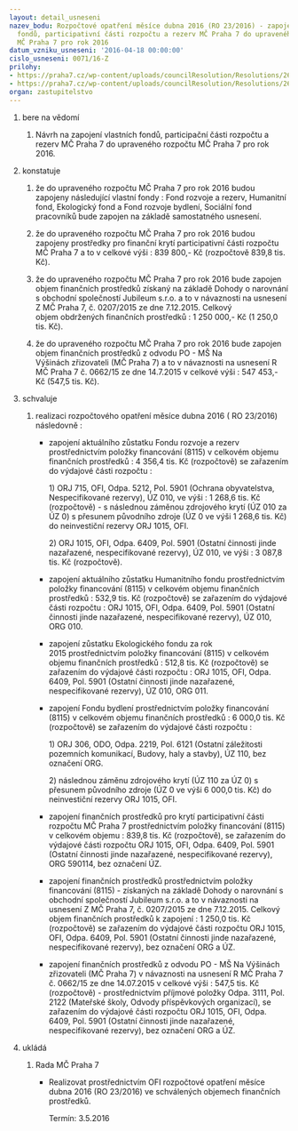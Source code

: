 ```yaml
---
layout: detail_usneseni
nazev_bodu: Rozpočtové opatření měsíce dubna 2016 (RO 23/2016) - zapojení vlastních
  fondů, participativní části rozpočtu a rezerv MČ Praha 7 do upraveného rozpočtu
  MČ Praha 7 pro rok 2016
datum_vzniku_usneseni: '2016-04-18 00:00:00'
cislo_usneseni: 0071/16-Z
prilohy:
- https://praha7.cz/wp-content/uploads/councilResolution/Resolutions/26853/export/Duvodovazprava~46729.docx
- https://praha7.cz/wp-content/uploads/councilResolution/Resolutions/26853/export/export~48759.pdf
organ: zastupitelstvo
---
```

<OL class=urzList_view id=urzList>
<LI class=urzClass1><SPAN name="1">bere na vědomí</SPAN> 
<OL class=urzOlClass>
<LI class=urzClass2 style="TEXT-ALIGN: left"><SPAN>
<P>Návrh na zapojení&nbsp;vlastních fondů, participační části rozpočtu a rezerv MČ Praha 7 do upraveného rozpočtu MČ Praha 7 pro rok 2016.</P></SPAN></LI></OL></LI>
<LI class=urzClass1><SPAN name="6">konstatuje</SPAN> 
<OL class=urzOlClass>
<LI class=urzClass2 style="TEXT-ALIGN: left"><SPAN>
<P>že do upraveného rozpočtu MČ Praha 7 pro rok 2016&nbsp;budou zapojeny následující vlastní fondy : Fond rozvoje a rezerv, Humanitní fond, Ekologický fond a Fond rozvoje bydlení, Sociální fond pracovníků bude zapojen&nbsp;na základě samostatného usnesení.</P></SPAN></LI>
<LI class=urzClass2 style="TEXT-ALIGN: left"><SPAN>
<P>že do upraveného rozpočtu MČ Praha 7 pro rok 2016 budou zapojeny prostředky pro finanční krytí&nbsp;participativní části rozpočtu MČ Praha 7 a to v celkové výši : 839 800,- Kč (rozpočtově 839,8 tis. Kč).</P></SPAN></LI>
<LI class=urzClass2 style="TEXT-ALIGN: left"><SPAN>
<P>že do upraveného rozpočtu MČ Praha 7 pro rok 2016 bude zapojen objem finančních prostředků získaný na základě Dohody o narovnání s obchodní společností Jubileum s.r.o. a to v návaznosti na usnesení Z MČ Praha 7, č. 0207/2015 ze dne 7.12.2015. Celkový objem&nbsp;obdržených finančních prostředků : 1 250 000,- Kč (1 250,0 tis. Kč).&nbsp;</P></SPAN></LI>
<LI class=urzClass2 style="TEXT-ALIGN: left"><SPAN>
<P>že do upraveného rozpočtu MČ Praha 7 pro rok 2016 bude zapojen objem finančních prostředků z odvodu PO -&nbsp;MŠ Na Výšinách&nbsp;zřizovateli (MČ Praha 7)&nbsp;a to v návaznosti na&nbsp;usnesení R MČ Praha 7 č. 0662/15 ze dne 14.7.2015 v celkové výši : 547 453,- Kč (547,5 tis. Kč).&nbsp;&nbsp;</P></SPAN></LI></OL></LI>
<LI class=urzClass1><SPAN name="24">schvaluje</SPAN> 
<OL class=urzOlClass>
<LI class=urzClass2 style="TEXT-ALIGN: left"><SPAN>
<P>realizaci rozpočtového opatření měsíce dubna 2016 ( RO 23/2016) následovně :</P></SPAN>
<UL class=urzUlClass>
<LI class=urzClass3 style="TEXT-ALIGN: left"><SPAN>
<P>zapojení aktuálního zůstatku Fondu rozvoje a rezerv prostřednictvím položky financování (8115) v celkovém objemu finančních prostředků :&nbsp;4 356,4 tis. Kč (rozpočtově) se zařazením do výdajové části rozpočtu :&nbsp;</P>
<P>1) ORJ 715, OFI, Odpa. 5212, Pol. 5901&nbsp;(Ochrana obyvatelstva, Nespecifikované rezervy), ÚZ 010,&nbsp;ve výši :&nbsp;1 268,6 tis. Kč (rozpočtově) - s&nbsp;následnou záměnou zdrojového krytí (ÚZ 010 za ÚZ 0) s přesunem původního zdroje (ÚZ 0 ve výši&nbsp;1 268,6 tis. Kč) do neinvestiční rezervy ORJ 1015, OFI.</P>
<P>2) ORJ 1015, OFI, Odpa. 6409, Pol. 5901 (Ostatní činnosti jinde nazařazené, nespecifikované rezervy), ÚZ 010, ve výši : 3 087,8 tis. Kč (rozpočtově).&nbsp;&nbsp;&nbsp;</P></SPAN></LI>
<LI class=urzClass3 style="TEXT-ALIGN: left"><SPAN>
<P>zapojení aktuálního zůstatku Humanitního fondu prostřednictvím položky financování (8115) v celkovém objemu finančních prostředků : 532,9 tis. Kč (rozpočtově) se zařazením do výdajové části rozpočtu : ORJ 1015, OFI, Odpa. 6409, Pol. 5901 (Ostatní činnosti jinde nazařazené, nespecifikované rezervy), ÚZ 010, ORG 010.&nbsp;</P></SPAN></LI>
<LI class=urzClass3 style="TEXT-ALIGN: left"><SPAN>
<P>zapojení&nbsp;zůstatku&nbsp;Ekologického fondu za rok 2015&nbsp;prostřednictvím položky financování (8115) v celkovém objemu finančních prostředků : 512,8 tis. Kč (rozpočtově) se zařazením do výdajové části rozpočtu : ORJ 1015, OFI, Odpa. 6409, Pol. 5901 (Ostatní činnosti jinde nazařazené, nespecifikované rezervy), ÚZ 010, ORG 011.</P></SPAN></LI>
<LI class=urzClass3 style="TEXT-ALIGN: left"><SPAN>
<P>zapojení&nbsp;Fondu bydlení&nbsp;prostřednictvím položky financování (8115) v celkovém objemu finančních prostředků :&nbsp;6 000,0&nbsp;tis. Kč (rozpočtově) se zařazením do výdajové části rozpočtu :</P>
<P>1) ORJ 306, ODO, Odpa. 2219, Pol.&nbsp;6121 (Ostatní&nbsp;záležitosti pozemních komunikací,&nbsp;Budovy, haly a stavby), ÚZ 110, bez označení ORG.</P>
<P>2)&nbsp;následnou záměnu zdrojového krytí (ÚZ 110 za ÚZ 0) s přesunem původního zdroje (ÚZ 0 ve výši 6 000,0 tis. Kč) do neinvestiční rezervy ORJ 1015, OFI.</P></SPAN></LI>
<LI class=urzClass3 style="TEXT-ALIGN: left"><SPAN>
<P>zapojení finančních prostředků pro krytí participativní části rozpočtu MČ Praha 7 prostřednictvím položky financování&nbsp;(8115) v celkovém objemu : 839,8 tis. Kč (rozpočtově), se zařazením do výdajové části rozpočtu ORJ 1015, OFI, Odpa. 6409, Pol. 5901 (Ostatní činnosti jinde nazařazené, nespecifikované rezervy), ORG 590114, bez označení ÚZ.&nbsp;</P></SPAN></LI>
<LI class=urzClass3 style="TEXT-ALIGN: left"><SPAN>
<P>zapojení finančních prostředků prostřednictvím položky financování (8115) -&nbsp;získaných na základě Dohody o narovnání s obchodní společností Jubileum s.r.o. a to v návaznosti na usnesení Z MČ Praha 7, č. 0207/2015 ze dne 7.12.2015. Celkový objem&nbsp;finančních prostředků k zapojení&nbsp;:&nbsp;1 250,0 tis. Kč (rozpočtově) se zařazením do výdajové části rozpočtu&nbsp;ORJ 1015, OFI, Odpa. 6409, Pol. 5901 (Ostatní činnosti jinde nazařazené, nespecifikované rezervy), bez označení ORG a ÚZ.</P></SPAN></LI>
<LI class=urzClass3 style="TEXT-ALIGN: left"><SPAN>
<P>zapojení&nbsp;finančních prostředků&nbsp;z odvodu PO - MŠ Na Výšinách zřizovateli (MČ Praha 7)&nbsp;v návaznosti na usnesení R MČ Praha 7 č. 0662/15 ze dne 14.07.2015 v celkové výši :&nbsp;547,5 tis. Kč (rozpočtově) - prostřednictvím příjmové položky&nbsp;Odpa. 3111, Pol. 2122 (Mateřské školy, Odvody příspěvkových organizací), se zařazením do&nbsp;výdajové části rozpočtu ORJ 1015, OFI, Odpa. 6409, Pol. 5901 (Ostatní činnosti jinde nazařazené, nespecifikované rezervy), bez označení ORG a ÚZ.&nbsp;&nbsp;</P></SPAN></LI></UL></LI></OL></LI>
<LI class=urzClass1 id=urzUkoly><SPAN name="1">ukládá</SPAN>
<OL class=urzOlClass>
<LI class=urzClass2><SPAN>
<P>Rada MČ Praha 7</P></SPAN>
<UL class=urzUlClass>
<LI class=urzClass3><SPAN>
<P>Realizovat prostřednictvím OFI rozpočtové opatření měsíce dubna 2016 (RO 23/2016) ve schválených objemech finančních prostředků.</P></SPAN><SPAN class=urzUkolTermin>Termín:&nbsp;3.5.2016</SPAN></LI></UL></LI></OL></LI></OL>